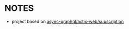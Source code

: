# NOTES

- project based on [async-graphql/actix-web/subscription](https://github.com/async-graphql/examples/tree/master/actix-web/subscription)
